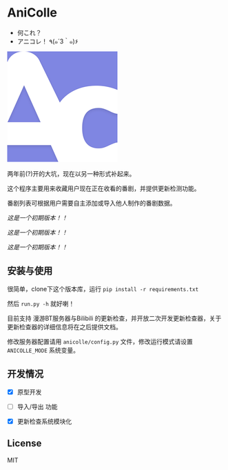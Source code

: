 # AniColle

- 何これ？
- アニコレ！ ٩(๑´3｀๑)۶

![AniColle](https://github.com/chienius/anicolle/raw/master/anicolle_logo.png)

两年前(?)开的大坑，现在以另一种形式补起来。

这个程序主要用来收藏用户现在正在收看的番剧，并提供更新检测功能。

番剧列表可根据用户需要自主添加或导入他人制作的番剧数据。

*这是一个初期版本！！*

*这是一个初期版本！！*

*这是一个初期版本！！*

## 安装与使用

很简单，clone下这个版本库，运行 `pip install -r requirements.txt`

然后 `run.py -h` 就好喇！

目前支持 漫游BT服务器与Bilibili 的更新检查，并开放二次开发更新检查器，关于更新检查器的详细信息将在之后提供文档。

修改服务器配置请用 `anicolle/config.py` 文件，修改运行模式请设置 `ANICOLLE_MODE` 系统变量。

## 开发情况

- [x] 原型开发

- [ ] 导入/导出 功能

- [x] 更新检查系统模块化

## License

MIT
